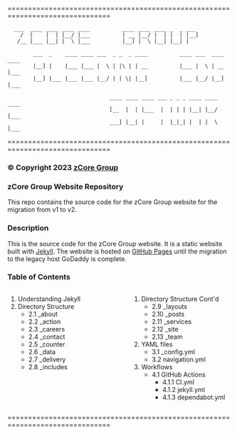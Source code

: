 ===============================================================================

      ___  ____ ____ ____ ____          ____ ____ ____ _  _ ___
        /  |    |  | |__/ |___          | __ |__/ |  | |  | |__]
       /__ |___ |__| |  \ |___          |__] |  \ |__| |__| |

            ___  _    ____ ____ ___  _ _  _ ____          ____ ___  ____ ____
            |__] |    |___ |___ |  \ | |\ | | __          |___ |  \ | __ |___
            |__] |___ |___ |___ |__/ | | \| |__]          |___ |__/ |__] |___

                                    ____ ____ ____ ___ _ _ _ ____ ____ ____
                                    [__  |  | |___  |  | | | |__| |__/ |___
                                    ___] |__| |     |  |_|_| |  | |  \ |___

===============================================================================
### © Copyright 2023 [zCore Group](https://zcoregroup.com)

### zCore Group Website Repository
This repo contains the source code for the zCore Group website for the migration from v1 to v2.
### Description
This is the source code for the zCore Group website. It is a static website built with [Jekyll](https://jekyllrb.com/). The website is hosted on [GitHub Pages](https://pages.github.com/) until the migration to the legacy host GoDaddy is complete.
### Table of Contents
<div style="display: flex; justify-content: space-between;">

<div style="width: 45%;">

1. Understanding Jekyll
2. Directory Structure
    - 2.1 _about
    - 2.2 _action
    - 2.3 _careers
    - 2.4 _contact
    - 2.5 _counter
    - 2.6 _data
    - 2.7 _delivery
    - 2.8 _includes

</div>
<div style="width: 45%;">

1. Directory Structure Cont'd
    - 2.9 _layouts
    - 2.10 _posts
    - 2.11 _services
    - 2.12 _site
    - 2.13 _team
3. YAML files
    - 3.1 _config.yml
    - 3.2 navigation.yml
4. Workflows
    - 4.1 GitHub Actions
        - 4.1.1 CI.yml
        - 4.1.2 jekyll.yml
        - 4.1.3 dependabot.yml

</div>

</div>

===============================================================================

